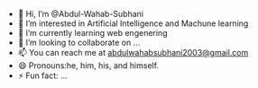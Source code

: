 - 👋 Hi, I’m @Abdul-Wahab-Subhani
- 👀 I’m interested in Artificial Intelligence and Machune learning
- 🌱 I’m currently learning web engenering
- 💞️ I’m looking to collaborate on ...
- 📫 You can reach me at abdulwahabsubhani2003@gmail.com 
- 😄 Pronouns:he, him, his, and himself.
- ⚡ Fun fact: ...
<!---
Abdul-Wahab-Subhani/Abdul-Wahab-Subhani is a ✨ special ✨ repository because its `README.md` (this file) appears on your GitHub profile.
You can click the Preview link to take a look at your changes.
--->
